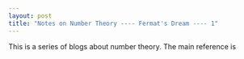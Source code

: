 ```yaml
---
layout: post
title: "Notes on Number Theory ---- Fermat's Dream ---- 1"
---
```


This is a series of blogs about number theory. The main reference is 
